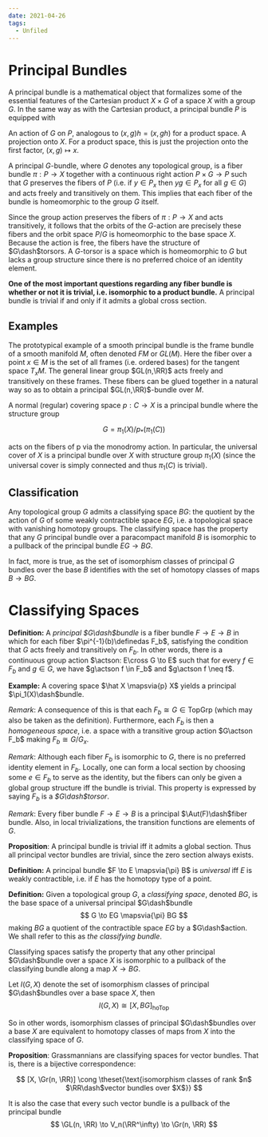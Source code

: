 ```yaml
---
date: 2021-04-26
tags: 
  - Unfiled
---
```


# Principal Bundles

A principal bundle is a mathematical object that formalizes some of the essential features of the Cartesian product $X × G$ of a space $X$ with a group $G$. In the same way as with the Cartesian product, a principal bundle $P$ is equipped with

An action of $G$ on $P$, analogous to $(x, g)h = (x, gh)$ for a product space.
A projection onto $X$. For a product space, this is just the projection onto the first factor, $(x,g) ↦ x$.

A principal $G$-bundle, where $G$ denotes any topological group, is a fiber bundle $π:P → X$ together with a continuous right action $P × G → P$ such that $G$ preserves the fibers of $P$ (i.e. if $y ∈ P_x$ then $yg ∈ P_x$ for all $g ∈ G$) and acts freely and transitively on them. This implies that each fiber of the bundle is homeomorphic to the group $G$ itself.

Since the group action preserves the fibers of $π:P → X$ and acts transitively, it follows that the orbits of the $G$-action are precisely these fibers and the orbit space $P/G$ is homeomorphic to the base space $X$. Because the action is free, the fibers have the structure of $G\dash$torsors. A $G$-torsor is a space which is homeomorphic to $G$ but lacks a group structure since there is no preferred choice of an identity element.

**One of the most important questions regarding any fiber bundle is whether or not it is trivial, i.e. isomorphic to a product bundle.** A principal bundle is trivial if and only if it admits a global cross section.

## Examples

The prototypical example of a smooth principal bundle is the frame bundle of a smooth manifold $M$, often denoted $FM$ or $GL(M)$. Here the fiber over a point $x ∈ M$ is the set of all frames (i.e. ordered bases) for the tangent space $T_xM$. The general linear group $GL(n,\RR)$ acts freely and transitively on these frames. These fibers can be glued together in a natural way so as to obtain a principal $GL(n,\RR)$-bundle over $M$.

A normal (regular) covering space $p:C → X$ is a principal bundle where the structure group

$$G=\pi _{1}(X)/p_* (\pi_{1}(C))$$

acts on the fibers of p via the monodromy action. In particular, the universal cover of $X$ is a principal bundle over $X$ with structure group $π_1(X)$ (since the universal cover is simply connected and thus $π_1(C)$ is trivial).

## Classification

Any topological group $G$ admits a classifying space $BG:$ the quotient by the action of $G$ of some weakly contractible space $EG$, i.e. a topological space with vanishing homotopy groups. The classifying space has the property that any $G$ principal bundle over a paracompact manifold $B$ is isomorphic to a pullback of the principal bundle $EG → BG$.

In fact, more is true, as the set of isomorphism classes of principal $G$ bundles over the base $B$ identifies with the set of homotopy classes of maps $B → BG$.

# Classifying Spaces

**Definition:** A _principal $G\dash$bundle_ is a fiber bundle $F \to E \to B$ in which for each fiber $\pi^{-1}(b)\definedas F_b$, satisfying the condition that $G$ acts freely and transitively on $F_b$. In other words, there is a continuous group action $\actson: E\cross G \to E$ such that for every $f \in F_b$ and $g\in G$, we have $g\actson f \in F_b$ and $g\actson f \neq f$.

**Example:** A covering space $\hat X \mapsvia{p} X$ yields a principal $\pi_1(X)\dash$bundle.



*Remark*: A consequence of this is that each $F_b \cong G \in \text{TopGrp}$ (which may also be taken as the definition). Furthermore, each $F_b$ is then a _homogeneous space_, i.e. a space with a transitive group action $G\actson F_b$ making $F_b \cong G/G_x$.

*Remark*: Although each fiber $F_b$ is isomorphic to $G$, there is no preferred identity element in $F_b$. Locally, one can form a local section by choosing some $e\in F_b$ to serve as the identity, but the fibers can only be given a global group structure iff the bundle is trivial. This property is expressed by saying $F_b$ is a _$G\dash$torsor_.

*Remark*: Every fiber bundle $F\to E\to B$ is a principal $\Aut(F)\dash$fiber bundle. Also, in local trivializations, the transition functions are elements of $G$.

**Proposition**: A principal bundle is trivial iff it admits a global section. Thus all principal vector bundles are trivial, since the zero section always exists.

**Definition:** A principal bundle $F \to E \mapsvia{\pi} B$ is *universal* iff $E$ is weakly contractible, i.e. if $E$ has the homotopy type of a point.

**Definition:** Given a topological group $G$, a _classifying space_, denoted $BG$, is the base space of a universal principal $G\dash$bundle
$$
G \to EG \mapsvia{\pi} BG
$$
making $BG$ a quotient of the contractible space $EG$ by a $G\dash$action. We shall refer to this as _the classifying bundle_.

Classifying spaces satisfy the property that any other principal $G\dash$bundle over a space $X$ is isomorphic to a pullback of the classifying bundle along a map $X \to BG$.


Let $I(G, X)$ denote the set of isomorphism classes of principal $G\dash$bundles over a base space $X$, then
$$
I(G, X) \cong [X, BG]_{\text{hoTop}}
$$

So in other words, isomorphism classes of principal $G\dash$bundles over a base $X$ are equivalent to homotopy classes of maps from $X$ into the classifying space of $G$.


**Proposition**: Grassmannians are classifying spaces for vector bundles. That is, there is a bijective correspondence:

$$
[X, \Gr(n, \RR)] \cong \theset{\text{isomorphism classes of rank $n$ $\RR\dash$vector bundles over $X$}}
$$

It is also the case that every such vector bundle is a pullback of the principal bundle
$$
\GL(n, \RR) \to V_n(\RR^\infty) \to \Gr(n, \RR)
$$